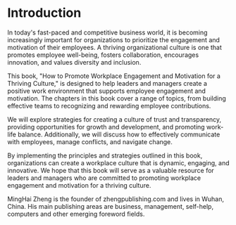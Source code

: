 # Introduction

In today's fast-paced and competitive business world, it is becoming increasingly important for organizations to prioritize the engagement and motivation of their employees. A thriving organizational culture is one that promotes employee well-being, fosters collaboration, encourages innovation, and values diversity and inclusion.

This book, "How to Promote Workplace Engagement and Motivation for a Thriving Culture," is designed to help leaders and managers create a positive work environment that supports employee engagement and motivation. The chapters in this book cover a range of topics, from building effective teams to recognizing and rewarding employee contributions.

We will explore strategies for creating a culture of trust and transparency, providing opportunities for growth and development, and promoting work-life balance. Additionally, we will discuss how to effectively communicate with employees, manage conflicts, and navigate change.

By implementing the principles and strategies outlined in this book, organizations can create a workplace culture that is dynamic, engaging, and innovative. We hope that this book will serve as a valuable resource for leaders and managers who are committed to promoting workplace engagement and motivation for a thriving culture.


MingHai Zheng is the founder of zhengpublishing.com and lives in Wuhan, China. His main publishing areas are business, management, self-help, computers and other emerging foreword fields.
